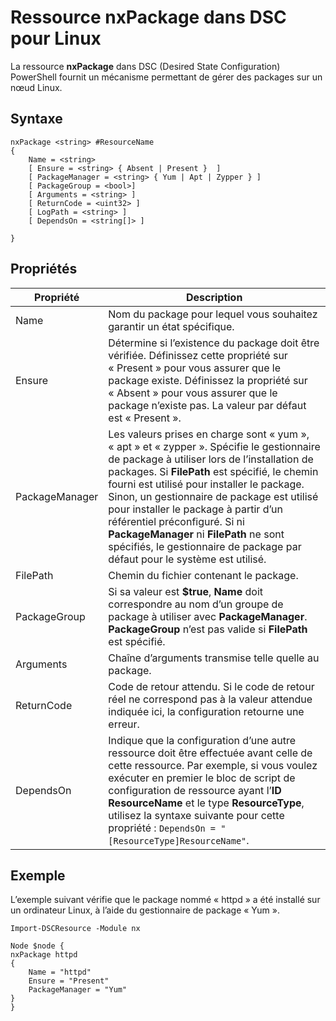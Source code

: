 # Ressource nxPackage dans DSC pour Linux

La ressource **nxPackage** dans DSC (Desired State Configuration) PowerShell fournit un mécanisme permettant de gérer des packages sur un nœud Linux.

## Syntaxe

```
nxPackage <string> #ResourceName
{
    Name = <string>
    [ Ensure = <string> { Absent | Present }  ]
    [ PackageManager = <string> { Yum | Apt | Zypper } ]
    [ PackageGroup = <bool>]
    [ Arguments = <string> ]
    [ ReturnCode = <uint32> ]
    [ LogPath = <string> ]
    [ DependsOn = <string[]> ]
    
}
```

## Propriétés

|  Propriété |  Description | 
|---|---|
| Name| Nom du package pour lequel vous souhaitez garantir un état spécifique.| 
| Ensure| Détermine si l’existence du package doit être vérifiée. Définissez cette propriété sur « Present » pour vous assurer que le package existe. Définissez la propriété sur « Absent » pour vous assurer que le package n’existe pas. La valeur par défaut est « Present ».|  
| PackageManager| Les valeurs prises en charge sont « yum », « apt » et « zypper ». Spécifie le gestionnaire de package à utiliser lors de l’installation de packages. Si **FilePath** est spécifié, le chemin fourni est utilisé pour installer le package. Sinon, un gestionnaire de package est utilisé pour installer le package à partir d’un référentiel préconfiguré. Si ni **PackageManager** ni **FilePath** ne sont spécifiés, le gestionnaire de package par défaut pour le système est utilisé.| 
| FilePath| Chemin du fichier contenant le package.| 
| PackageGroup| Si sa valeur est **$true**, **Name** doit correspondre au nom d’un groupe de package à utiliser avec **PackageManager**. **PackageGroup** n’est pas valide si **FilePath** est spécifié.| 
| Arguments| Chaîne d’arguments transmise telle quelle au package.| 
| ReturnCode| Code de retour attendu. Si le code de retour réel ne correspond pas à la valeur attendue indiquée ici, la configuration retourne une erreur.| 
| DependsOn | Indique que la configuration d’une autre ressource doit être effectuée avant celle de cette ressource. Par exemple, si vous voulez exécuter en premier le bloc de script de configuration de ressource ayant l’**ID** **ResourceName** et le type **ResourceType**, utilisez la syntaxe suivante pour cette propriété : `DependsOn = "[ResourceType]ResourceName"`.| 

## Exemple

L’exemple suivant vérifie que le package nommé « httpd » a été installé sur un ordinateur Linux, à l’aide du gestionnaire de package « Yum ».

```
Import-DSCResource -Module nx 

Node $node {
nxPackage httpd
{
    Name = "httpd"
    Ensure = "Present"
    PackageManager = "Yum"
}
}
```
<!--HONumber=Feb16_HO4-->

